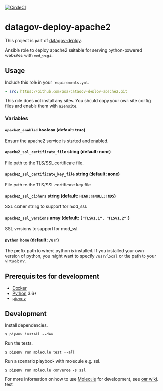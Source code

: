 [![CircleCI](https://circleci.com/gh/GSA/datagov-deploy-apache2.svg?style=svg)](https://circleci.com/gh/GSA/datagov-deploy-apache2)

# datagov-deploy-apache2

This project is part of [datagov-deploy](https://github.com/GSA/datagov-deploy).

Ansible role to deploy apache2 suitable for serving python-powered websites with
`mod_wsgi`.


## Usage

Include this role in your `requirements.yml`.

```yaml
- src: https://github.com/gsa/datagov-deploy-apache2.git
```

This role does not install any sites. You should copy your own site config files
and enable them with `a2ensite`.


### Variables


#### `apache2_enabled` boolean (default: true)

Ensure the apache2 service is started and enabled.


#### `apache2_ssl_certificate_file` string (default: none)

File path to the TLS/SSL certificate file.


#### `apache2_ssl_certificate_key_file` string (default: none)

File path to the TLS/SSL certificate key file.


#### `apache2_ssl_ciphers` string (default: `HIGH:!aNULL:!MD5`)

SSL cipher string to support for mod_ssl.


#### `apache2_ssl_versions` array<string> (default: `["TLSv1.1", "TLSv1.2"]`)

SSL versions to support for mod_ssl.


#### `python_home` (default: `/usr`)

The prefix path to where python is installed. If you installed your own version
of python, you might want to specify `/usr/local` or the path to your
virtualenv.


## Prerequisites for development

- [Docker](https://www.docker.com/)
- [Python](https://www.python.org/) 3.6+
- [pipenv](https://docs.pipenv.org/en/latest/)


## Development

Install dependencies.

    $ pipenv install --dev

Run the tests.

    $ pipenv run molecule test --all

Run a scenario playbook with molecule e.g. ssl.

    $ pipenv run molecule converge -s ssl

For more information on how to use
[Molecule](https://molecule.readthedocs.io/en/latest/) for development, see [our
wiki](https://github.com/GSA/datagov-deploy/wiki/Developing-Ansible-roles-with-Molecule).
test
